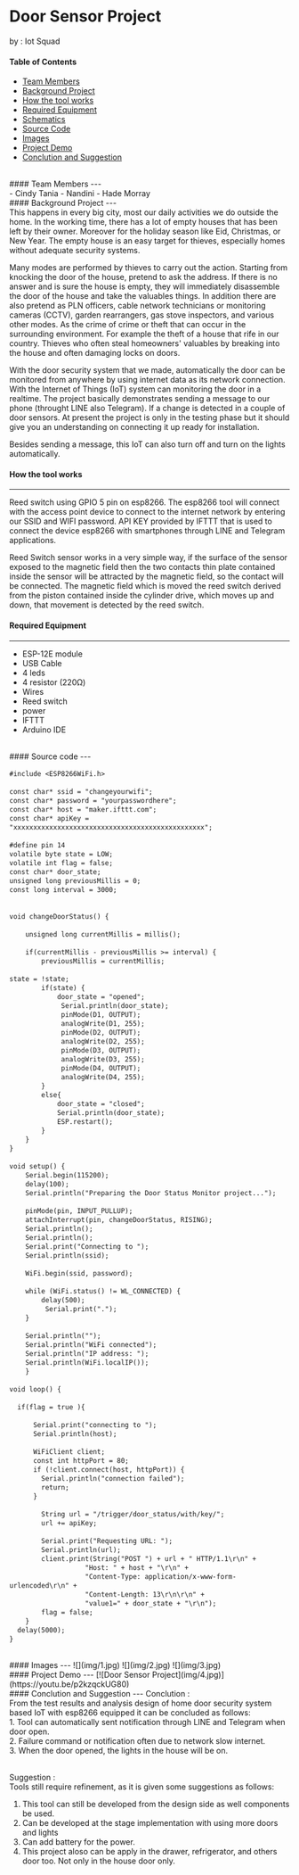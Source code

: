 # Door Sensor Project
by : Iot Squad
<br/>


#### Table of Contents
* [Team Members](#team-members)
* [Background Project](#background-project)
* [How the tool works](#tool-works)
* [Required Equipment](#required-equipment)
* [Schematics](#schematics)
* [Source Code](#source-code)
* [Images](#imagess)
* [Project Demo](#project-demo)
* [Conclution and Suggestion](#conclution-suggestion)
<br/>
<a name="team-members"></a>
#### Team Members
---
<br/>
- Cindy Tania 
- Nandini
- Hade Morray
<br/>
<a name="background-project"></a>
#### Background Project
---
<br/>
This happens in every big city, most our daily activities we do outside the home.  In the working time, there has a lot of empty houses that has been left by their owner. Moreover for the holiday season like Eid, Christmas, or New Year. The empty house is an easy target for thieves, especially homes without adequate security systems. 

Many modes are performed by thieves to carry out the action. Starting from knocking the door of the house, pretend to ask the address. If there is no answer and is sure the house is empty, they will immediately disassemble the door of the house and take the valuables things. In addition there are also pretend as PLN officers, cable network technicians or monitoring cameras (CCTV), garden rearrangers, gas stove inspectors, and various other modes. As the crime of crime or theft that can occur in the surrounding environment. For example the theft of a house that rife in our country. Thieves who often steal homeowners' valuables by breaking into the house and often damaging locks on doors.

With the door security system that we made, automatically the door can be monitored from anywhere by using internet data as its network connection. With the Internet of Things (IoT) system can monitoring the door in a realtime. The project basically demonstrates sending a message to our phone (throught LINE also Telegram). If a change is detected in a couple of door sensors. At present the project is only in the testing phase but it should give you an understanding on connecting it up ready for installation.

Besides sending a message, this IoT can also turn off and turn on the lights automatically.
<br/>
<a name="tool-works"></a>
#### How the tool works
---
Reed switch using GPIO 5 pin on esp8266. The esp8266 tool will connect with the access point device to connect to the internet network by entering our SSID and WIFI password. API KEY provided by IFTTT that is used to connect the device esp8266 with smartphones through LINE and Telegram applications.

Reed Switch sensor works in a very simple way, if the surface of the sensor exposed to the magnetic field then the two contacts thin plate contained inside the sensor will be attracted by the magnetic field, so the contact will be connected. The magnetic field which is moved the reed switch derived from the piston contained inside the cylinder drive, which moves up and down, that movement is detected by the reed switch.
<br/>
<a name="required-equipment"></a>
#### Required Equipment
---
- ESP-12E module
- USB Cable
- 4 leds
- 4 resistor (220Ω)
- Wires
- Reed switch
- power
- IFTTT
- Arduino IDE
<br/>
<a name="source-code"></a>
#### Source code
---

	#include <ESP8266WiFi.h>

	const char* ssid = "changeyourwifi";
	const char* password = "yourpasswordhere";
	const char* host = "maker.ifttt.com";
	const char* apiKey = "xxxxxxxxxxxxxxxxxxxxxxxxxxxxxxxxxxxxxxxxxxxxxxxx";

	#define pin 14
	volatile byte state = LOW;
	volatile int flag = false;
	const char* door_state;
	unsigned long previousMillis = 0; 
	const long interval = 3000;


	void changeDoorStatus() {

    	unsigned long currentMillis = millis();
 
    	if(currentMillis - previousMillis >= interval) {
        	previousMillis = currentMillis;   

    state = !state;
        	if(state) {
        	    door_state = "opened";
        	     Serial.println(door_state);   
        	     pinMode(D1, OUTPUT);
        	     analogWrite(D1, 255);
        	     pinMode(D2, OUTPUT);
        	     analogWrite(D2, 255);
        	     pinMode(D3, OUTPUT);
        	     analogWrite(D3, 255);
        	     pinMode(D4, OUTPUT);
        	     analogWrite(D4, 255);
        	}
        	else{
             	door_state = "closed";
             	Serial.println(door_state);
             	ESP.restart();
        	}
    	}
    }   
    
    void setup() {
    	Serial.begin(115200);
    	delay(100);
    	Serial.println("Preparing the Door Status Monitor project...");
     
    	pinMode(pin, INPUT_PULLUP);
    	attachInterrupt(pin, changeDoorStatus, RISING);
    	Serial.println();
    	Serial.println();
    	Serial.print("Connecting to ");
    	Serial.println(ssid);
    
    	WiFi.begin(ssid, password);
    
    	while (WiFi.status() != WL_CONNECTED) {
      		delay(500);
     		 Serial.print(".");
    	}
  
    	Serial.println("");
    	Serial.println("WiFi connected");  
    	Serial.println("IP address: ");
    	Serial.println(WiFi.localIP());  
		}

    void loop() { 
      
      if(flag = true ){

          Serial.print("connecting to ");
          Serial.println(host);
          
          WiFiClient client;
          const int httpPort = 80;
          if (!client.connect(host, httpPort)) {
            Serial.println("connection failed");
            return;
          }
    
          	String url = "/trigger/door_status/with/key/";
          	url += apiKey;
          
          	Serial.print("Requesting URL: ");
          	Serial.println(url);
          	client.print(String("POST ") + url + " HTTP/1.1\r\n" +
                       "Host: " + host + "\r\n" + 
                       "Content-Type: application/x-www-form-urlencoded\r\n" + 
                       "Content-Length: 13\r\n\r\n" +
                       "value1=" + door_state + "\r\n");
          	flag = false;
      	}  
      delay(5000);
	}
<br/>
<a name="imagess"></a>
#### Images
---
![](img/1.jpg)
![](img/2.jpg)
![](img/3.jpg)
<br/>
<a name="project-demo"></a>
#### Project Demo
---
[![Door Sensor Project](img/4.jpg)](https://youtu.be/p2kzqckUG80)
<br/>
<a name="conclution-suggestion"></a>
#### Conclution and Suggestion
---
Conclution	: <br/>
From the test results and analysis design of home door security system based IoT with esp8266 equipped it can be concluded as follows: <br/>
1. Tool can automatically sent notification through LINE and Telegram when door open. <br/> 
2. Failure command or notification often due to network slow internet. <br/>
3. When the door opened, the lights in the house will be on. <br/>
<br/>

Suggestion	: <br/>
Tools still require refinement, as it is given some suggestions as follows:<br/>
1. This tool can still be developed from the design side as well components be used.<br/> 
2. Can be developed at the stage implementation with using more doors and lights <br/>
3. Can add battery for the power. <br/>
4. This project aloso can be apply in the drawer, refrigerator, and others door too. Not only in the house door only. 